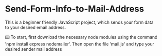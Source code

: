 # Send-Form-Info-to-Mail-Address

  This is a beginner friendly JavaScript project, which sends your form data to your desired email address. 
  
  ⌨️ To start, first download the necessary node modules using the command 'npm install express nodemailer'.
    Then open the file 'mail.js' and type your desired sender mail address
